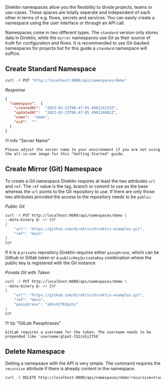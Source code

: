 Direktiv namespaces allow you the flexibility to divide projects, teams or use-cases. These spaces are totally seperate and independent of each other in terms of e.g. flows, secrets and services. You can easily create a namespace using the user interface or through an API call.

Namespaces come in two different types. The `standard` version only stores data in Direktiv, while the `mirror` namespaces use Git as their source of truth for configuration and flows. It is recommended to use Git-backed namespaces for projects but for this guide a `standard` namespace will suffice.

## Create Standard Namespace

```sh
curl -X PUT "http://localhost:8080/api/namespaces/demo"
```

*Response*
```json
{
  "namespace":  {
    "createdAt":  "2023-02-23T08:47:05.490124153Z",
    "updatedAt":  "2023-02-23T08:47:05.490124801Z",
    "name":  "demo",
    "oid":  ""
  }
}
```

!!! info "Server Name"

    Please adjust the server name to your environment if you are not using the all-in-one image for this "Getting Started" guide.

## Create Mirror (Git) Namespace

To create a Git namespace Direktiv requires at least the two attributes `url` and `ref`. The `ref` value is the tag, branch or commit to use as the base whereas the `url` points to the Git repository to use. If there are only those two attributes provided the access to the repository needs to be `public`.  

*Public Git* 
```sh
curl -X PUT http://localhost:8080/api/namespaces/demo \
--data-binary @- << EOF
{ 
    "url": "https://github.com/direktiv/direktiv-examples.git", 
    "ref": "main" 
}
EOF
```

If it is a `private` repository Direktiv requires either `passphrase`, which can be Github or Gitlab token or a `publicKey`/`privateKey` combination where the public key is registered with the Git instance. 

*Private Git with Token* 
```sh
curl -X PUT http://localhost:8080/api/namespaces/demo \
--data-binary @- << EOF
{ 
    "url": "https://github.com/direktiv/direktiv-examples.git", 
    "ref": "main",
    "passphrase": "abhsh2763gshs"
}
EOF
```

!!! tip "GitLab Passphrases"

    GitLab requires a username for the token. The username needs to be prepended like `username:glpat-152zshj2756`

## Delete Namespace

Delting a namepsace with the API is very simple. The command requires the `recursive` attribute if there is already content in the namespace.

```sh
curl -X DELETE http://localhost:8080/api/namespaces/demo?recursive=true
```